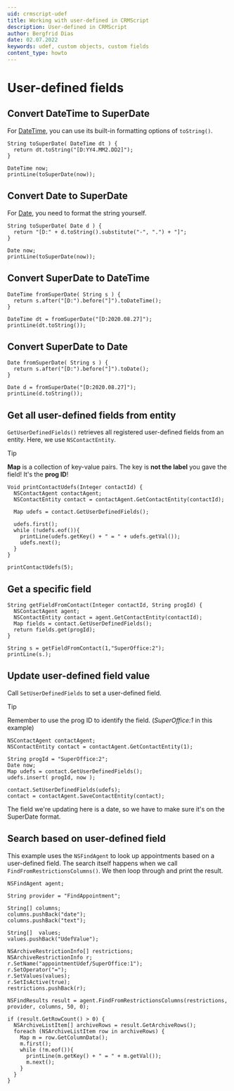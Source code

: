 ```yaml
---
uid: crmscript-udef
title: Working with user-defined in CRMScript
description: User-defined in CRMScript
author: Bergfrid Dias
date: 02.07.2022
keywords: udef, custom objects, custom fields
content_type: howto
---
```


# User-defined fields

## Convert DateTime to SuperDate

For [DateTime][6], you can use its built-in formatting options of `toString()`.

```crmscript!
String toSuperDate( DateTime dt ) {
  return dt.toString("[D:YY4.MM2.DD2]");
}

DateTime now;
printLine(toSuperDate(now));
```

## Convert Date to SuperDate

For [Date][7], you need to format the string yourself.

```crmscript!
String toSuperDate( Date d ) {
  return "[D:" + d.toString().substitute("-", ".") + "]";
}

Date now;
printLine(toSuperDate(now));
```

## Convert SuperDate to DateTime

```crmscript!
DateTime fromSuperDate( String s ) {
  return s.after("[D:").before("]").toDateTime();
}

DateTime dt = fromSuperDate("[D:2020.08.27]");
printLine(dt.toString());
```

## Convert SuperDate to Date

```crmscript!
Date fromSuperDate( String s ) {
  return s.after("[D:").before("]").toDate();
}

Date d = fromSuperDate("[D:2020.08.27]");
printLine(d.toString());
```

## Get all user-defined fields from entity

`GetUserDefinedFields()` retrieves all registered user-defined fields from an entity. Here, we use `NSContactEntity`.

> [!TIP]
> **Map** is a collection of key-value pairs. The key is **not the label** you gave the field! It's the **prog ID**!

```crmscript!
Void printContactUdefs(Integer contactId) {
  NSContactAgent contactAgent;
  NSContactEntity contact = contactAgent.GetContactEntity(contactId);

  Map udefs = contact.GetUserDefinedFields();

  udefs.first();
  while (!udefs.eof()){
    printLine(udefs.getKey() + " = " + udefs.getVal());
    udefs.next();
  }
}

printContactUdefs(5);
```

## Get a specific field

```crmscript
String getFieldFromContact(Integer contactId, String progId) {
  NSContactAgent agent;
  NSContactEntity contact = agent.GetContactEntity(contactId);
  Map fields = contact.GetUserDefinedFields();
  return fields.get(progId);
}

String s = getFieldFromContact(1,"SuperOffice:2");
printLine(s.);
```

## Update user-defined field value

Call `SetUserDefinedFields` to set a user-defined field.

> [!TIP]
> Remember to use the prog ID to identify the field. (*SuperOffice:1* in this example)

```crmscript
NSContactAgent contactAgent;
NSContactEntity contact = contactAgent.GetContactEntity(1);

String progId = "SuperOffice:2";
Date now;
Map udefs = contact.GetUserDefinedFields();
udefs.insert( progId, now );

contact.SetUserDefinedFields(udefs);
contact = contactAgent.SaveContactEntity(contact);
```

The field we're updating here is a date, so we have to make sure it's on the SuperDate format.

## Search based on user-defined field

This example uses the `NSFindAgent` to look up appointments based on a user-defined field. The search itself happens when we call `FindFromRestrictionsColumns()`. We then loop through and print the result.

```crmscript!
NSFindAgent agent;

String provider = "FindAppointment";

String[] columns;
columns.pushBack("date");
columns.pushBack("text");

String[]  values;
values.pushBack("UdefValue");

NSArchiveRestrictionInfo[] restrictions;
NSArchiveRestrictionInfo r;
r.SetName("appointmentUdef/SuperOffice:1");
r.SetOperator("=");
r.SetValues(values);
r.SetIsActive(true);
restrictions.pushBack(r);

NSFindResults result = agent.FindFromRestrictionsColumns(restrictions, provider, columns, 50, 0);

if (result.GetRowCount() > 0) {
  NSArchiveListItem[] archiveRows = result.GetArchiveRows();
  foreach (NSArchiveListItem row in archiveRows) {
    Map m = row.GetColumnData();
    m.first();
    while (!m.eof()){
      printLine(m.getKey() + " = " + m.getVal());
      m.next();
    }
  }
}
```

<!-- Referenced links -->
[6]: ../../datatypes/datetime-type.md
[7]: ../../datatypes/date-type.md

